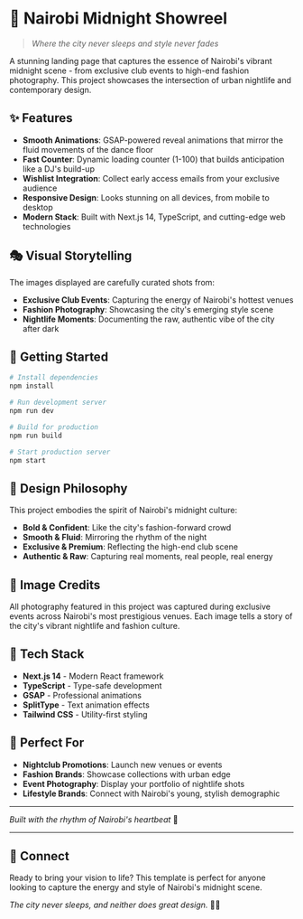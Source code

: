 # 🌙 Nairobi Midnight Showreel

> *Where the city never sleeps and style never fades*

A stunning landing page that captures the essence of Nairobi's vibrant midnight scene - from exclusive club events to high-end fashion photography. This project showcases the intersection of urban nightlife and contemporary design.

## ✨ Features

- **Smooth Animations**: GSAP-powered reveal animations that mirror the fluid movements of the dance floor
- **Fast Counter**: Dynamic loading counter (1-100) that builds anticipation like a DJ's build-up
- **Wishlist Integration**: Collect early access emails from your exclusive audience
- **Responsive Design**: Looks stunning on all devices, from mobile to desktop
- **Modern Stack**: Built with Next.js 14, TypeScript, and cutting-edge web technologies

## 🎭 Visual Storytelling

The images displayed are carefully curated shots from:
- **Exclusive Club Events**: Capturing the energy of Nairobi's hottest venues
- **Fashion Photography**: Showcasing the city's emerging style scene
- **Nightlife Moments**: Documenting the raw, authentic vibe of the city after dark

## 🚀 Getting Started

```bash
# Install dependencies
npm install

# Run development server
npm run dev

# Build for production
npm run build

# Start production server
npm start
```

## 🎨 Design Philosophy

This project embodies the spirit of Nairobi's midnight culture:
- **Bold & Confident**: Like the city's fashion-forward crowd
- **Smooth & Fluid**: Mirroring the rhythm of the night
- **Exclusive & Premium**: Reflecting the high-end club scene
- **Authentic & Raw**: Capturing real moments, real people, real energy

## 📸 Image Credits

All photography featured in this project was captured during exclusive events across Nairobi's most prestigious venues. Each image tells a story of the city's vibrant nightlife and fashion culture.

## 🌟 Tech Stack

- **Next.js 14** - Modern React framework
- **TypeScript** - Type-safe development
- **GSAP** - Professional animations
- **SplitType** - Text animation effects
- **Tailwind CSS** - Utility-first styling

## 🎯 Perfect For

- **Nightclub Promotions**: Launch new venues or events
- **Fashion Brands**: Showcase collections with urban edge
- **Event Photography**: Display your portfolio of nightlife shots
- **Lifestyle Brands**: Connect with Nairobi's young, stylish demographic

---

*Built with the rhythm of Nairobi's heartbeat* 🎵

---

## 📱 Connect

Ready to bring your vision to life? This template is perfect for anyone looking to capture the energy and style of Nairobi's midnight scene.

*The city never sleeps, and neither does great design.* 🌙✨